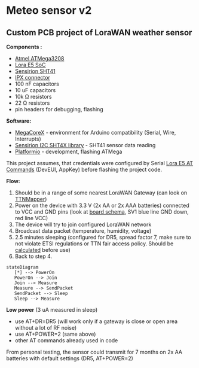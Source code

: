 # Meteo sensor v2
## Custom PCB project of LoraWAN weather sensor

**Components :**
 - [Atmel ATMega3208](https://cz.mouser.com/ProductDetail/Microchip-Technology-Atmel/ATMEGA3208-AFR?qs=y6ZabgHbY%252ByqMua8ssBYRQ==) 
 - [Lora E5 SoC](https://cz.mouser.com/ProductDetail/Seeed-Studio/317990687?qs=hd1VzrDQEGhZOj13wvzSLA==)
 - [Sensirion SHT41](https://cz.mouser.com/ProductDetail/Sensirion/SHT41-AD1B-R2?qs=XAiT9M5g4x92rdly9nbdGg==)
 - [IPX connector](https://cz.mouser.com/ProductDetail/Amphenol-RF/A-1JB?qs=ncxkyCpAYDBidtvTkuzl1Q==)
 - 100 nF capacitors
 - 10 uF capacitors
 - 10k Ω resistors
 - 22 Ω resistors
 - pin headers for debugging, flashing

**Software:**
 - [MegaCoreX](https://github.com/MCUdude/MegaCoreX) - environment for Arduino compatibility  (Serial, Wire, Interrupts)
 - [Sensirion I2C SHT4X library](https://github.com/Sensirion/arduino-i2c-sht4x) -  SHT41 sensor data reading
 - [Platformio](https://platformio.org/)  - development, flashing ATMega

This project assumes, that credentials were configured by Serial [Lora E5 AT Commands](https://files.seeedstudio.com/products/317990687/res/LoRa-E5%20AT%20Command%20Specification_V1.0%20.pdf) (DevEUI, AppKey) before flashing the project code. 

**Flow:**
 1. Should be in a range of some nearest LoraWAN Gateway (can look on [TTNMapper](https://ttnmapper.org/))
 2. Power on the device with 3.3 V (2x AA or 2x AAA batteries) connected to VCC and GND pins (look at [board schema](https://github.com/janvrska/meteo-sensor-v2/blob/main/main-board/board.pdf), SV1 blue line GND down, red line VCC)
 3. The device will try to join configured LoraWAN network
 4. Broadcast data packet (temperature, humidity, voltage)
 5. 2.5 minutes sleeping (configured for DR5, spread factor 7, make sure to not violate ETSI regulations or TTN fair access policy. Should be [calculated](https://avbentem.github.io/airtime-calculator/ttn/eu868) before use)
 6. Back to step 4.
 ```mermaid
stateDiagram
    [*] --> PowerOn
    PowerOn --> Join
    Join --> Measure
    Measure --> SendPacket
    SendPacket --> Sleep
    Sleep --> Measure
```
 
 **Low power** (3 uA measured in sleep)
 - use AT+DR=DR5 (will work only if a gateway is close or open area without a lot of RF noise)
 - use AT+POWER=2 (same above)
 - other AT commands already used in code

From personal testing, the sensor could transmit for 7 months on 2x AA batteries with default settings (DR5, AT+POWER=2)

